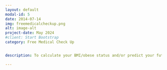 ```yaml
---
layout: default
modal-id: 5
date: 2014-07-14
img: freemedicalcheckup.png
alt: image-alt
project-date: May 2024
#client: Start Bootstrap
category: Free Medical Check Up


description: To calculate your BMI/obese status and/or predict your future genaration's color blind status, please click on -> <a href="https://codeinplace.stanford.edu/cip3/share/p6H5A3qEL1AoBPdbECPz">here</a>.

---
```


